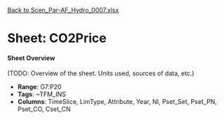 [Back to Scen_Par-AF_Hydro_0007.xlsx](README.md)

# Sheet: CO2Price

#### Sheet Overview

(TODO: Overview of the sheet. Units used, sources of data, etc.)

- **Range**: G7:P20
- **Tags**: ~TFM_INS
- **Columns**: TimeSlice, LimType, Attribute, Year, NI, Pset_Set, Pset_PN, Pset_CO, Cset_CN

